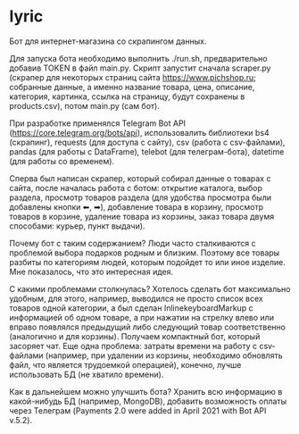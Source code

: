 # lyric
  Бот для интернет-магазина со скрапингом данных.
  
  Для запуска бота необходимо выполнить ./run.sh, предварительно добавив TOKEN в файл main.py.
  Скрипт запустит сначала scraper.py (скрапер для некоторых страниц сайта https://www.pichshop.ru; собранные данные, а именно название товара, цена, описание, категория, картинка, ссылка на страницу, будут сохранены в products.csv), потом main.py (сам бот).
  
  При разработке применялся Telegram Bot API (https://core.telegram.org/bots/api), использовалить библиотеки bs4 (скрапинг), requests (для доступа с сайту), csv (работа с csv-файлами), pandas (для работы с DataFrame), telebot (для телеграм-бота), datetime (для работы со временем).
  
  Сперва был написан скрапер, который собирал данные о товарах с сайта, после началась работа с ботом: открытие каталога, выбор раздела, просмотр товаров раздела (для удобства просмотра были добавлены кнопки ⬅, ➡), добавление товара в корзину, просмотр товаров в корзине, удаление товара из корзины, заказ товара двумя способами: курьер, пункт выдачи).
  
  Почему бот с таким содержанием? Люди часто сталкиваются с проблемой выбора подарков родным и близким. Поэтому все товары разбиты по категориям людей, которым подойдет то или иное изделие. Мне показалось, что это интересная идея.
  
  С какими проблемами столкнулась? Хотелось сделать бот максимально удобным, для этого, например, выводился не просто список всех товаров одной категории, а был сделан InlinekeyboardMarkup c информацией об одном товаре, а при нажатии на стрелку влево или вправо появлялся предыдущий либо следующий товар соответственно (аналогично и для корзины). Получаем компактный бот, который засоряет чат. Еще одна проблема: затраты времени на работу с csv-файлами (например, при удалении из корзины, необходимо обновлять файл, что является трудоемкой операцией), конечно, лучше использовать БД (не хватило времени).
  
  Как в дальнейшем можно улучшить бота? Хранить всю информацию в какой-нибудь БД (например, MongoDB), добавить возможность оплаты через Телеграм (Payments 2.0 were added in April 2021 with Bot API v.5.2).
